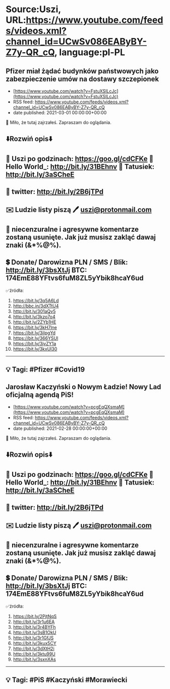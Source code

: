 # Source:Uszi, URL:https://www.youtube.com/feeds/videos.xml?channel_id=UCwSv086EAByBY-Z7y-QR_cQ, language:pl-PL

## Pfizer miał żądać budynków państwowych jako zabezpieczenie umów na dostawy szczepionek
 - [https://www.youtube.com/watch?v=FstuXSILcJc](https://www.youtube.com/watch?v=FstuXSILcJc)
 - RSS feed: https://www.youtube.com/feeds/videos.xml?channel_id=UCwSv086EAByBY-Z7y-QR_cQ
 - date published: 2021-03-01 00:00:00+00:00

🤪 Miło, że tutaj zajrzałeś.  Zapraszam do oglądania.

⬇️Rozwiń opis⬇️
------------------------------------------------------------
👀 Uszi po godzinach: https://goo.gl/cdCFKe
👀 Hello World_: http://bit.ly/31BEhnv
👀 Tatusiek: http://bit.ly/3aSCheE
------------------------------------------------------------
👀 twitter: http://bit.ly/2B6jTPd
------------------------------------------------------------
✉️ Ludzie listy piszą 
🖊️ uszi@protonmail.com
------------------------------------------------------------
👺 niecenzuralne i agresywne komentarze zostaną usunięte.  Jak już musisz zakląć dawaj znaki (&*%@%).
------------------------------------------------------------
💲 Donate/ Darowizna
PLN / SMS / Blik: http://bit.ly/3bsXtJj
BTC: 174EmE88YFtvs6fuM8ZL5yYbik8hcaY6ud
-------------------------------------------------------------
✅źródła:
1. https://bit.ly/3q5A6Ld
2. http://bbc.in/3dXTtU4
3. http://bit.ly/301aQv5
4. http://bit.ly/3kzo7o4
5. http://bit.ly/2ZYb1HE
6. https://bit.ly/3kH7lne
7. https://bit.ly/3iIpgYd
8. https://bit.ly/366YSUl
9. https://bit.ly/3jvZY1a
10. https://bit.ly/3kxUl30
---------------------------------------------------------------
💡 Tagi: #Pfizer #Covid19
--------------------------------------------------------------

## Jarosław Kaczyński o Nowym Ładzie! Nowy Lad oficjalną agendą PiS!
 - [https://www.youtube.com/watch?v=pcgEqQXsmaM](https://www.youtube.com/watch?v=pcgEqQXsmaM)
 - RSS feed: https://www.youtube.com/feeds/videos.xml?channel_id=UCwSv086EAByBY-Z7y-QR_cQ
 - date published: 2021-02-28 00:00:00+00:00

🤪 Miło, że tutaj zajrzałeś.  Zapraszam do oglądania.

⬇️Rozwiń opis⬇️
------------------------------------------------------------
👀 Uszi po godzinach: https://goo.gl/cdCFKe
👀 Hello World_: http://bit.ly/31BEhnv
👀 Tatusiek: http://bit.ly/3aSCheE
------------------------------------------------------------
👀 twitter: http://bit.ly/2B6jTPd
------------------------------------------------------------
✉️ Ludzie listy piszą 
🖊️ uszi@protonmail.com
------------------------------------------------------------
👺 niecenzuralne i agresywne komentarze zostaną usunięte.  Jak już musisz zakląć dawaj znaki (&*%@%).
------------------------------------------------------------
💲 Donate/ Darowizna
PLN / SMS / Blik: http://bit.ly/3bsXtJj
BTC: 174EmE88YFtvs6fuM8ZL5yYbik8hcaY6ud
-------------------------------------------------------------
✅źródła:
1. https://bit.ly/2PjtNqS
2. http://bit.ly/3r1u6EA
3. http://bit.ly/3r4BYFh
4. http://bit.ly/3sB1OkU
5. http://bit.ly/3r1GfJS
6. http://bit.ly/3kux5CY
7. http://bit.ly/3dXtH2i
8. http://bit.ly/3ktu99U
9. http://bit.ly/3sxnXAs
---------------------------------------------------------------
💡 Tagi: #PiS #Kaczyński #Morawiecki
--------------------------------------------------------------

